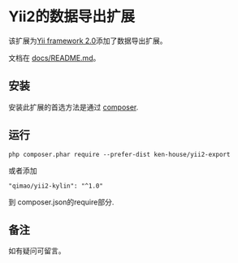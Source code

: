 # Yii2的数据导出扩展
该扩展为[Yii framework 2.0](http://www.yiiframework.com)添加了数据导出扩展。

文档在 [docs/README.md](docs/README.md)。

安装
----

安装此扩展的首选方法是通过 [composer](http://getcomposer.org/download/).

运行
----

```
php composer.phar require --prefer-dist ken-house/yii2-export
```

或者添加

```
"qimao/yii2-kylin": "^1.0"
```

到 composer.json的require部分.

备注
----
如有疑问可留言。
